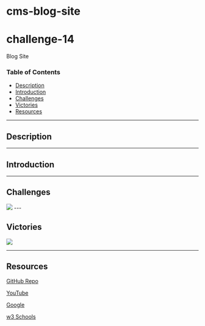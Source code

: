 # cms-blog-site
# challenge-14
Blog Site 
### Table of Contents
- [Description](#description)
- [Introduction](#introduction)
- [Challenges](#challenges)
- [Victories](#victories)
- [Resources](#resources)

---

## Description


---

## Introduction 


---

## Challenges



<img src="./images/apikey.png"/>
---


## Victories


<img src="./images/weatherapp.png"/>

---


## Resources 

<a href="">GitHub Repo</a>

<a href="https://www.youtube.com/watch?v=eVGEea7adDM"> YouTube</a>

<a href="https://www.google.com/webhp?hl=en&sa=X&ved=0ahUKEwiLjJ7fosLvAhWXW80KHawRD_oQPAgI">Google</a>

<a href="https://www.w3schools.com/charsets/ref_html_ascii.asp">w3 Schools</a>






